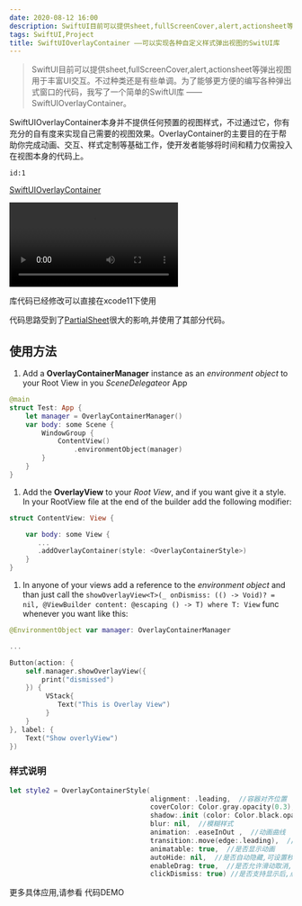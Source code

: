 ```yaml
---
date: 2020-08-12 16:00
description: SwiftUI目前可以提供sheet,fullScreenCover,alert,actionsheet等弹出视图用于丰富UI交互。不过种类还是有些单调。为了能够更方便的编写各种弹出式窗口的代码，我写了一个简单的SwiftUI库 —— SwiftUIOverlayContainer。
tags: SwiftUI,Project
title: SwiftUIOverlayContainer ——可以实现各种自定义样式弹出视图的SwitUI库
---
```


> SwiftUI目前可以提供sheet,fullScreenCover,alert,actionsheet等弹出视图用于丰富UI交互。不过种类还是有些单调。为了能够更方便的编写各种弹出式窗口的代码，我写了一个简单的SwiftUI库 —— SwiftUIOverlayContainer。

SwiftUIOverlayContainer本身并不提供任何预置的视图样式，不过通过它，你有充分的自有度来实现自己需要的视图效果。OverlayContainer的主要目的在于帮助你完成动画、交互、样式定制等基础工作，使开发者能够将时间和精力仅需投入在视图本身的代码上。

```responser
id:1
```

[SwiftUIOverlayContainer](https://github.com/fatbobman/SwiftUIOverlayContainer)

<video src="https://cdn.fatbobman.com/swiftui-overlay-demo.mp4" controls = "controls">你的浏览器不支持本视频</video>

库代码已经修改可以直接在xcode11下使用

代码思路受到了[PartialSheet](https://link.zhihu.com/?target=https%3A//github.com/AndreaMiotto/PartialSheet)很大的影响,并使用了其部分代码。

## 使用方法

1. Add a **OverlayContainerManager** instance as an *environment object* to your Root View in you *SceneDelegate*or App

```swift
@main
struct Test: App {
    let manager = OverlayContainerManager()
    var body: some Scene {
        WindowGroup {
            ContentView()
                .environmentObject(manager)
        }
    }
}
```

1. Add the **OverlayView** to your *Root View*, and if you want give it a style. In your RootView file at the end of the builder add the following modifier:

```swift
struct ContentView: View {

    var body: some View {
       ...
       .addOverlayContainer(style: <OverlayContainerStyle>)
    }
}
```

1. In anyone of your views add a reference to the *environment object* and than just call the `showOverlayView<T>(_ onDismiss: (() -> Void)? = nil, @ViewBuilder content: @escaping () -> T) where T: View` func whenever you want like this:

```swift
@EnvironmentObject var manager: OverlayContainerManager

...

Button(action: {
    self.manager.showOverlayView({
        print("dismissed")
    }) {
         VStack{
            Text("This is Overlay View")
         }
    }
}, label: {
    Text("Show overlyView")
})
```

### 样式说明 ###

```swift
let style2 = OverlayContainerStyle(
                                   alignment: .leading,  //容器对齐位置
                                   coverColor: Color.gray.opacity(0.3), //覆盖色
                                   shadow:.init (color: Color.black.opacity(0.3), radius: 20, x: 2, y: 0), //阴影样式
                                   blur: nil,  //模糊样式
                                   animation: .easeInOut ,  //动画曲线
                                   transition:.move(edge:.leading),  //进出动画效果
                                   animatable: true,  //是否显示动画
                                   autoHide: nil,  //是否自动隐藏,可设置秒数
                                   enableDrag: true,  //是否允许滑动取消,目前只支持 .leading,.trailing,.bottom,.top
                                   clickDismiss: true) //是否支持显示后,点击屏幕其他位置取消
```

更多具体应用,请参看 代码DEMO
